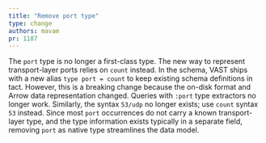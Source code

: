 ```yaml
---
title: "Remove port type"
type: change
authors: mavam
pr: 1187
---
```


The `port` type is no longer a first-class type. The new way to represent
transport-layer ports relies on `count` instead. In the schema, VAST ships with
a new alias `type port = count` to keep existing schema definitions in tact.
However, this is a breaking change because the on-disk format and Arrow data
representation changed. Queries with `:port` type extractors no longer work.
Similarly, the syntax `53/udp` no longer exists; use `count` syntax `53`
instead. Since most `port` occurrences do not carry a known transport-layer
type, and the type information exists typically in a separate field, removing
`port` as native type streamlines the data model.
